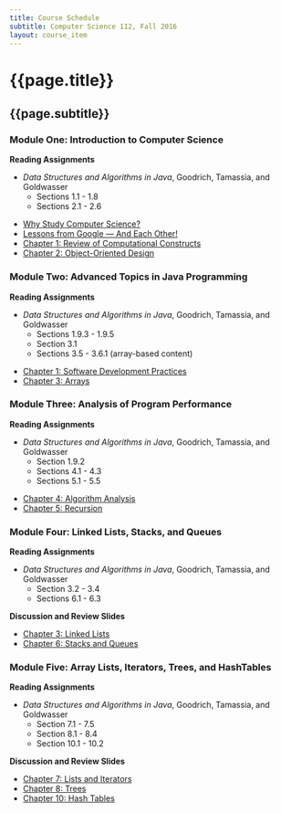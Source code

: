 ```yaml
---
title: Course Schedule
subtitle: Computer Science 112, Fall 2016
layout: course_item
---
```


# {{page.title}}
## {{page.subtitle}}

### Module One: Introduction to Computer Science

**Reading Assignments**

- <em>Data Structures and Algorithms in Java</em>, Goodrich, Tamassia, and Goldwasser
    - Sections 1.1 - 1.8
    - Sections 2.1 - 2.6

<ul>

<li> <a target="_blank" rel="noopener" href ="{{site.baseurl}}teaching/cs112F2016/provide/slides/cs112_whystudycomputerscience.html">Why Study Computer Science?</a></li>
<li> <a target="_blank" rel="noopener" href ="{{site.baseurl}}teaching/cs112F2016/provide/slides/cs112_lessons_from_google.html">Lessons from Google &mdash; And Each Other!</a></li>
<li> <a target="_blank" rel="noopener" href ="{{site.baseurl}}teaching/cs112F2016/provide/slides/cs112_chapter1.html">Chapter 1: Review of Computational Constructs</a></li>
<li> <a target="_blank" rel="noopener" href ="{{site.baseurl}}teaching/cs112F2016/provide/slides/cs112_chapter2.html">Chapter 2: Object-Oriented Design</a></li>

</ul>

### Module Two: Advanced Topics in Java Programming

**Reading Assignments**

- <em>Data Structures and Algorithms in Java</em>, Goodrich, Tamassia, and Goldwasser
    - Sections 1.9.3 - 1.9.5
    - Section 3.1
    - Sections 3.5 - 3.6.1 (array-based content)

<ul>

<li> <a target="_blank" rel="noopener" href ="{{site.baseurl}}teaching/cs112F2016/provide/slides/cs112_chapter1_sd.html">Chapter 1: Software Development Practices</a></li>
<li> <a target="_blank" rel="noopener" href ="{{site.baseurl}}teaching/cs112F2016/provide/slides/cs112_chapter3.html">Chapter 3: Arrays</a></li>

</ul>

### Module Three: Analysis of Program Performance

**Reading Assignments**

- <em>Data Structures and Algorithms in Java</em>, Goodrich, Tamassia, and Goldwasser
    - Section 1.9.2
    - Sections 4.1 - 4.3
    - Sections 5.1 - 5.5

<ul>

<li> <a target="_blank" rel="noopener" href ="{{site.baseurl}}teaching/cs112F2016/provide/slides/cs112_chapter4.html">Chapter 4: Algorithm Analysis</a></li>
<li> <a target="_blank" rel="noopener" href ="{{site.baseurl}}teaching/cs112F2016/provide/slides/cs112_chapter5.html">Chapter 5: Recursion</a></li>

</ul>

### Module Four: Linked Lists, Stacks, and Queues

**Reading Assignments**

- <em>Data Structures and Algorithms in Java</em>, Goodrich, Tamassia, and Goldwasser
    - Section 3.2 - 3.4
    - Sections 6.1 - 6.3

**Discussion and Review Slides**

<ul>

<li> <a target="_blank" rel="noopener" href ="{{site.baseurl}}teaching/cs112F2016/provide/slides/cs112_chapter3_ll.html">Chapter 3: Linked Lists</a></li>
<li> <a target="_blank" rel="noopener" href ="{{site.baseurl}}teaching/cs112F2016/provide/slides/cs112_chapter6.html">Chapter 6: Stacks and Queues</a></li>

</ul>

### Module Five: Array Lists, Iterators, Trees, and HashTables

**Reading Assignments**

- <em>Data Structures and Algorithms in Java</em>, Goodrich, Tamassia, and Goldwasser
    - Section 7.1 - 7.5
    - Section 8.1 - 8.4
    - Section 10.1 - 10.2

**Discussion and Review Slides**

<ul>

<li> <a target="_blank" rel="noopener" href ="{{site.baseurl}}teaching/cs112F2016/provide/slides/cs112_chapter7.html">Chapter 7: Lists and Iterators</a></li>
<li> <a target="_blank" rel="noopener" href ="{{site.baseurl}}teaching/cs112F2016/provide/slides/cs112_chapter8.html">Chapter 8: Trees</a></li>
<li> <a target="_blank" rel="noopener" href ="{{site.baseurl}}teaching/cs112F2016/provide/slides/cs112_chapter10.html">Chapter 10: Hash Tables</a></li>

</ul>
